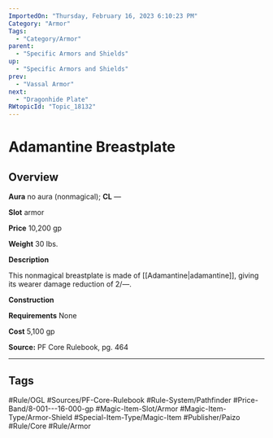 ```yaml
---
ImportedOn: "Thursday, February 16, 2023 6:10:23 PM"
Category: "Armor"
Tags:
  - "Category/Armor"
parent:
  - "Specific Armors and Shields"
up:
  - "Specific Armors and Shields"
prev:
  - "Vassal Armor"
next:
  - "Dragonhide Plate"
RWtopicId: "Topic_18132"
---
```

# Adamantine Breastplate
## Overview
**Aura** no aura (nonmagical); **CL** —

**Slot** armor

**Price** 10,200 gp

**Weight** 30 lbs.

**Description**

This nonmagical breastplate is made of [[Adamantine|adamantine]], giving its wearer damage reduction of 2/—.

**Construction**

**Requirements** None

**Cost** 5,100 gp

**Source:** PF Core Rulebook, pg. 464


---
## Tags
#Rule/OGL #Sources/PF-Core-Rulebook #Rule-System/Pathfinder #Price-Band/8-001---16-000-gp #Magic-Item-Slot/Armor #Magic-Item-Type/Armor-Shield #Special-Item-Type/Magic-Item #Publisher/Paizo #Rule/Core #Rule/Armor

